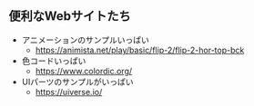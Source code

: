 ## 便利なWebサイトたち
* アニメーションのサンプルいっぱい
  * https://animista.net/play/basic/flip-2/flip-2-hor-top-bck
* 色コードいっぱい
  * https://www.colordic.org/
* UIパーツのサンプルがいっぱい
  * https://uiverse.io/